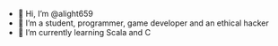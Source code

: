 - 👋 Hi, I’m @alight659
- 👀 I’m a student, programmer, game developer and an ethical hacker
- 🌱 I’m currently learning Scala and C
<!---
- 📫 How to reach me @gmail.com

alight659/alight659 is a ✨ special ✨ repository because its `README.md` (this file) appears on your GitHub profile.
You can click the Preview link to take a look at your changes.
--->
